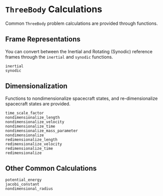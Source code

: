 # `ThreeBody` Calculations

Common `ThreeBody` problem calculations are provided through functions. 

## Frame Representations

You can convert between the Inertial and Rotating (Synodic) reference frames through
the `inertial` and `synodic` functions.

```@docs
inertial
synodic
```

## Dimensionalization

Functions to nondimensionalize spacecraft states, and re-dimensionalize spacecraft
states are provided.

```@docs
time_scale_factor
nondimensionalize_length
nondimensionalize_velocity
nondimensionalize_time
nondimensionalize_mass_parameter
nondimensionalize
redimensionalize_length
redimensionalize_velocity
redimensionalize_time
redimensionalize
```

## Other Common Calculations

```@docs
potential_energy
jacobi_constant
nondimensional_radius
```
